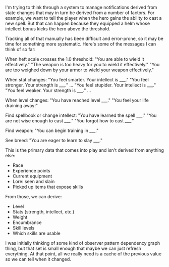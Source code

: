 I'm trying to think through a system to manage notifications derived from state
changes that may in turn be derived from a number of factors. For example, we
want to tell the player when the hero gains the ability to cast a new spell.
But that can happen because they equipped a helm whose intellect bonus kicks
the hero above the threshold.

Tracking all of that manually has been difficult and error-prone, so it may be
time for something more systematic. Here's some of the messages I can think of
so far:

When heft scale crosses the 1.0 threshold:
  "You are able to wield it effectively."
  "The weapon is too heavy for you to wield it effectively."
  "You are too weighed down by your armor to wield your weapon effectively."

When stat changes:
  "You feel smarter. Your intellect is ___."
  "You feel stronger. Your strength is ___."
  ...
  "You feel stupider. Your intellect is ___."
  "You feel weaker. Your strength is ___."
  ...

When level changes:
  "You have reached level ___."
  "You feel your life draining away!"

Find spellbook or change intellect:
  "You have learned the spell ___."
  "You are not wise enough to cast ___."
  "You forgot how to cast ___."

Find weapon:
  "You can begin training in ___."

See breed:
  "You are eager to learn to slay ___."

This is the primary data that comes into play and isn't derived from anything
else:

- Race
- Experience points
- Current equipment
- Lore: seen and slain
- Picked up items that expose skills

From those, we can derive:

- Level
- Stats (strength, intellect, etc.)
- Weight
- Encumbrance
- Skill levels
- Which skills are usable

I was initially thinking of some kind of observer pattern dependency graph
thing, but that set is small enough that maybe we can just refresh everything.
At that point, all we really need is a cache of the previous value so we can
tell when it changed.

